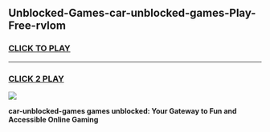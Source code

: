 
## Unblocked-Games-car-unblocked-games-Play-Free-rvlom
<h3>
<a href="https://premium76.site?title=car-unblocked-games&ref=21A">CLICK TO PLAY</a></h3>
<hr>

<h3>
<a href="https://premium76.site?title=car-unblocked-games&ref=21A">CLICK 2 PLAY</a>
  
</h3>

<a href="https://premium76.site?title=car-unblocked-games&ref=21A"><img src="https://clearcache.store/games.png"></a>


**car-unblocked-games games unblocked: Your Gateway to Fun and Accessible Online Gaming**
